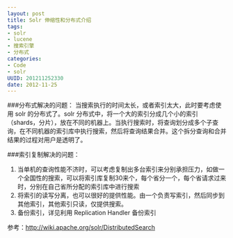 ```yaml
---
layout: post
title: Solr 伸缩性和分布式介绍
tags: 
- solr
- lucene
- 搜索引擎
- 分布式
categories:
- Code
- solr 
UUID: 201211252330
date: 2012-11-25
---
```


###分布式解决的问题：
当搜索执行的时间太长，或者索引太大，此时要考虑使用 solr 的分布式了。solr 分布式中，将一个大的索引分成几个小的索引（shards，分片），放在不同的机器上。当执行搜索时，将查询划分成多个子查询，在不同机器的索引库中执行搜索，然后将查询结果合并。这个拆分查询和合并结果的过程对用户是透明了。

###索引复制解决的问题：
<ol>
<li>当单机的查询性能不济时，可以考虑复制出多台索引来分别承担压力，如做一个全国性的搜索，可以将索引库复制30来个，每个省分一个，每个省请求过来时，分别在自己省所分配的索引库中进行搜索
</li>
<li>
将索引的读写分离，也可以很好的提供性能。由一个负责写索引，然后同步到其他索引，其他索引只读，仅提供搜索。
</li>
<li>备份索引，详见利用 Replication Handler 备份索引</li>
</ol>

参考：http://wiki.apache.org/solr/DistributedSearch


